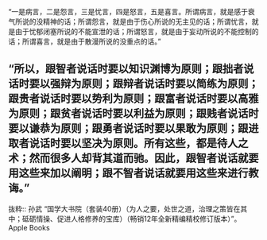 “一是病言，二是怨言，三是忧言，四是怒言，五是喜言。所谓病言，就是感于衰气所说的没精神的话；所谓怨言，就是由于伤心所说的无主见的话；所谓忧言，就是由于忧郁闭塞所说的不能宣泄的话；所谓怒言，就是由于妄动所说的不能控制的话；所谓喜言，就是由于散漫所说的没重点的话。”

## “所以，跟智者说话时要以知识渊博为原则；跟拙者说话时要以强辩为原则；跟辩者说话时要以简练为原则；跟贵者说话时要以势利为原则；跟富者说话时要以高雅为原则；跟贫者说话时要以利益为原则；跟贱者说话时要以谦恭为原则；跟勇者说话时要以果敢为原则；跟进取者说话时要以坚决为原则。所有这些，都是待人之术；然而很多人却背其道而驰。因此，跟智者说话就要用这些来加以阐明；跟不智者说话就要用这些来进行教诲。”

抜粋:: 孙武  “国学大书院（套装40册）（为人之要，处世之道，治理之策皆在其中；砥砺情操、促进人格修养的宝库）（畅销12年全新精编精校修订版本）”。 Apple Books  
